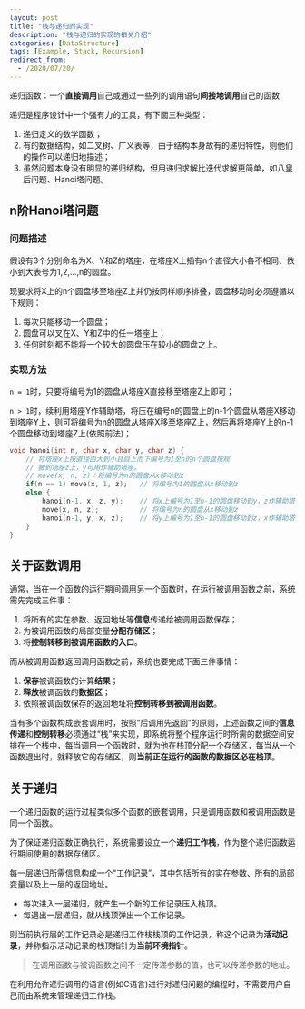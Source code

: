 ```yaml
---
layout: post
title: "栈与递归的实现"
description: "栈与递归的实现的相关介绍"
categories: [DataStructure]
tags: [Example, Stack, Recursion]
redirect_from:
  - /2020/07/20/
---
```


递归函数：一个**直接调用**自己或通过一些列的调用语句**间接地调用**自己的函数

递归是程序设计中一个强有力的工具，有下面三种类型：

1. 递归定义的数学函数；
2. 有的数据结构，如二叉树、广义表等，由于结构本身故有的递归特性，则他们的操作可以递归地描述；
3. 虽然问题本身没有明显的递归结构，但用递归求解比迭代求解更简单，如八皇后问题、Hanoi塔问题。

## n阶Hanoi塔问题

### 问题描述

假设有3个分别命名为X、Y和Z的塔座，在塔座X上插有n个直径大小各不相同、依小到大表号为1,2,...,n的圆盘。

现要求将X上的n个圆盘移至塔座Z上并仍按同样顺序排叠，圆盘移动时必须遵循以下规则：

1. 每次只能移动一个圆盘；
2. 圆盘可以叉在X、Y和Z中的任一塔座上；
3. 任何时刻都不能将一个较大的圆盘压在较小的圆盘之上。

### 实现方法

`n = 1`时，只要将编号为1的圆盘从塔座X直接移至塔座Z上即可；

`n > 1`时，续利用塔座Y作辅助塔，将压在编号n的圆盘上的n-1个圆盘从塔座X移动到塔座Y上，则可将编号为n的圆盘从塔座X移至塔座Z上，然后再将塔座Y上的n-1个圆盘移动到塔座Z上(依照前法)；

```c
void hanoi(int n, char x, char y, char z) {
	// 将塔座x上按直径由大到小且自上而下编号为1至n的n个圆盘按规
	// 搬到塔座z上，y可用作辅助塔座。
	// move(x, n, z)：将编号为n的圆盘从x移动到z
	if(n == 1) move(x, 1, z);	// 将编号为1的圆盘从x移动到z
	else {
		hanoi(n-1, x, z, y);	// 将x上编号为1至n-1的圆盘移动到y，z作辅助塔
		move(x, n, z);			// 将编号为n的圆盘从x移动到z
		hanoi(n-1, y, x, z);	// 将y上编号为1至n-1的圆盘移动到z，x作辅助塔
	}
}
```

## 关于函数调用

通常，当在一个函数的运行期间调用另一个函数时，在运行被调用函数之前，系统需先完成三件事：

1. 将所有的实在参数、返回地址等**信息**传递给被调用函数保存；
2. 为被调用函数的局部变量**分配存储区**；
3. 将**控制转移到被调用函数的入口**。

而从被调用函数返回调用函数之前，系统也要完成下面三件事情：

1. **保存**被调函数的计算**结果**；
2. **释放**被调函数的**数据区**；
3. 依照被调函数保存的返回地址将**控制转移到被调用函数**。

当有多个函数构成嵌套调用时，按照“后调用先返回”的原则，上述函数之间的**信息传递**和**控制转移**必须通过“栈”来实现，即系统将整个程序运行时所需的数据空间安排在一个栈中，每当调用一个函数时，就为他在栈顶分配一个存储区，每当从一个函数退出时，就释放它的存储区，则**当前正在运行的函数的数据区必在栈顶**。

## 关于递归

一个递归函数的运行过程类似多个函数的嵌套调用，只是调用函数和被调用函数是同一个函数。

为了保证递归函数正确执行，系统需要设立一个**递归工作栈**，作为整个递归函数运行期间使用的数据存储区。

每一层递归所需信息构成一个“工作记录”，其中包括所有的实在参数、所有的局部变量以及上一层的返回地址。

* 每次进入一层递归，就产生一个新的工作记录压入栈顶。
* 每退出一层递归，就从栈顶弹出一个工作记录。

则当前执行层的工作记录必是递归工作栈栈顶的工作记录，称这个记录为**活动记录**，并称指示活动记录的栈顶指针为**当前环境指针**。

> 在调用函数与被调函数之间不一定传递参数的值，也可以传递参数的地址。

在利用允许递归调用的语言(例如C语言)进行对递归问题的编程时，不需要用户自己而由系统来管理递归工作栈。
